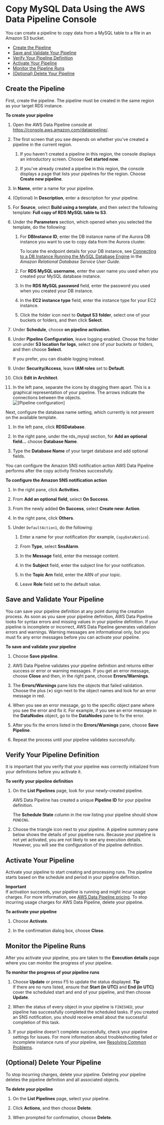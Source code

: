 # Copy MySQL Data Using the AWS Data Pipeline Console<a name="dp-copydata-mysql-console"></a>

You can create a pipeline to copy data from a MySQL table to a file in an Amazon S3 bucket\.


+ [Create the Pipeline](#dp-copydata-mysql-define-objects-console)
+ [Save and Validate Your Pipeline](#dp-copydata-mysql-save-pipeline-console)
+ [Verify Your Pipeline Definition](#dp-copydata-mysql-verify-pipeline-console)
+ [Activate Your Pipeline](#dp-copydata-mysql-activate-pipeline-console)
+ [Monitor the Pipeline Runs](#dp-copydata-mysql-execution-pipeline-console)
+ [\(Optional\) Delete Your Pipeline](#dp-copydata-mysql-delete-pipeline-console)

## Create the Pipeline<a name="dp-copydata-mysql-define-objects-console"></a>

First, create the pipeline\. The pipeline must be created in the same region as your target RDS instance\.

**To create your pipeline**

1. Open the AWS Data Pipeline console at [https://console\.aws\.amazon\.com/datapipeline/](https://console.aws.amazon.com/datapipeline/)\.

1. The first screen that you see depends on whether you've created a pipeline in the current region\.

   1. If you haven't created a pipeline in this region, the console displays an introductory screen\. Choose **Get started now**\.

   1. If you've already created a pipeline in this region, the console displays a page that lists your pipelines for the region\. Choose **Create new pipeline**\.

1. In **Name**, enter a name for your pipeline\.

1. \(Optional\) In **Description**, enter a description for your pipeline\.

1. For **Source**, select **Build using a template**, and then select the following template: **Full copy of RDS MySQL table to S3**\.

1. Under the **Parameters** section, which opened when you selected the template, do the following:

   1. For **DBInstance ID**, enter the DB instance name of the Aurora DB instance you want to use to copy data from the Aurora cluster\.

      To locate the endpoint details for your DB instance, see [Connecting to a DB Instance Running the MySQL Database Engine](http://docs.aws.amazon.com/AmazonRDS/latest/UserGuide/USER_ConnectToInstance.html) in the *Amazon Relational Database Service User Guide*\. 

   1. For **RDS MySQL username**, enter the user name you used when you created your MySQL database instance\.

   1. In the **RDS MySQL password** field, enter the password you used when you created your DB instance\.

   1. In the **EC2 instance type** field, enter the instance type for your EC2 instance\.

   1. Click the folder icon next to **Output S3 folder**, select one of your buckets or folders, and then click **Select**\.

1. Under **Schedule**, choose **on pipeline activation**\.

1. Under **Pipeline Configuration**, leave logging enabled\. Choose the folder icon under **S3 location for logs**, select one of your buckets or folders, and then choose **Select**\.

   If you prefer, you can disable logging instead\.

1. Under **Security/Access**, leave **IAM roles** set to **Default**\.

1. Click **Edit in Architect**\.

1. In the left pane, separate the icons by dragging them apart\. This is a graphical representation of your pipeline\. The arrows indicate the connections between the objects\.  
![\[Pipeline configuration\]](http://docs.aws.amazon.com/datapipeline/latest/DeveloperGuide/images/dp-tutorial-rdstos3.png)

Next, configure the database name setting, which currently is not present on the available template\.

1. In the left pane, click **RDSDatabase**\.

1. In the right pane, under the rds\_mysql section, for **Add an optional field\.\.\.** choose **Database Name**\.

1. Type the **Database Name** of your target database and add optional fields\.

You can configure the Amazon SNS notification action AWS Data Pipeline performs after the copy activity finishes successfully\.

**To configure the Amazon SNS notification action**

1. In the right pane, click **Activities**\.

1. From **Add an optional field**, select **On Success**\.

1. From the newly added **On Success**, select **Create new: Action**\.

1. In the right pane, click **Others**\.

1. Under `DefaultAction1`, do the following:

   1. Enter a name for your notification \(for example, `CopyDataNotice`\)\.

   1. From **Type**, select **SnsAlarm**\.

   1. In the **Message** field, enter the message content\.

   1. In the **Subject** field, enter the subject line for your notification\.

   1. In the **Topic Arn** field, enter the ARN of your topic\.

   1. Leave **Role** field set to the default value\.

## Save and Validate Your Pipeline<a name="dp-copydata-mysql-save-pipeline-console"></a>

You can save your pipeline definition at any point during the creation process\. As soon as you save your pipeline definition, AWS Data Pipeline looks for syntax errors and missing values in your pipeline definition\. If your pipeline is incomplete or incorrect, AWS Data Pipeline generates validation errors and warnings\. Warning messages are informational only, but you must fix any error messages before you can activate your pipeline\.

**To save and validate your pipeline**

1. Choose **Save pipeline**\.

1. AWS Data Pipeline validates your pipeline definition and returns either success or error or warning messages\. If you get an error message, choose **Close** and then, in the right pane, choose **Errors/Warnings**\.

1. The **Errors/Warnings** pane lists the objects that failed validation\. Choose the plus \(**\+**\) sign next to the object names and look for an error message in red\.

1. When you see an error message, go to the specific object pane where you see the error and fix it\. For example, if you see an error message in the **DataNodes** object, go to the **DataNodes** pane to fix the error\.

1. After you fix the errors listed in the **Errors/Warnings** pane, choose **Save Pipeline**\.

1. Repeat the process until your pipeline validates successfully\.

## Verify Your Pipeline Definition<a name="dp-copydata-mysql-verify-pipeline-console"></a>

It is important that you verify that your pipeline was correctly initialized from your definitions before you activate it\. 

**To verify your pipeline definition**

1. On the **List Pipelines** page, look for your newly\-created pipeline\.

   AWS Data Pipeline has created a unique **Pipeline ID** for your pipeline definition\. 

   The **Schedule State** column in the row listing your pipeline should show `PENDING`\.

1. Choose the triangle icon next to your pipeline\. A pipeline summary pane below shows the details of your pipeline runs\. Because your pipeline is not yet activated, you are not likely to see any execution details\. However, you will see the configuration of the pipeline definition\.

## Activate Your Pipeline<a name="dp-copydata-mysql-activate-pipeline-console"></a>

Activate your pipeline to start creating and processing runs\. The pipeline starts based on the schedule and period in your pipeline definition\.

**Important**  
If activation succeeds, your pipeline is running and might incur usage charges\. For more information, see [AWS Data Pipeline pricing](http://aws.amazon.com/datapipeline/pricing)\. To stop incurring usage charges for AWS Data Pipeline, delete your pipeline\.

**To activate your pipeline**

1. Choose **Activate**\.

1. In the confirmation dialog box, choose **Close**\.

## Monitor the Pipeline Runs<a name="dp-copydata-mysql-execution-pipeline-console"></a>

After you activate your pipeline, you are taken to the **Execution details** page where you can monitor the progress of your pipeline\.

**To monitor the progress of your pipeline runs**

1. Choose **Update** or press F5 to update the status displayed\.
**Tip**  
If there are no runs listed, ensure that **Start \(in UTC\)** and **End \(in UTC\)** cover the scheduled start and end of your pipeline, and then choose **Update**\.

1. When the status of every object in your pipeline is `FINISHED`, your pipeline has successfully completed the scheduled tasks\. If you created an SNS notification, you should receive email about the successful completion of this task\.

1. If your pipeline doesn't complete successfully, check your pipeline settings for issues\. For more information about troubleshooting failed or incomplete instance runs of your pipeline, see [Resolving Common Problems](dp-check-when-run-fails.md)\.

## \(Optional\) Delete Your Pipeline<a name="dp-copydata-mysql-delete-pipeline-console"></a>

To stop incurring charges, delete your pipeline\. Deleting your pipeline deletes the pipeline definition and all associated objects\.

**To delete your pipeline**

1. On the **List Pipelines** page, select your pipeline\.

1. Click **Actions**, and then choose **Delete**\.

1. When prompted for confirmation, choose **Delete**\.